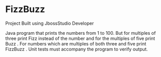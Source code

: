 FizzBuzz
========
Project Built using JbossStudio Developer

Java program that prints the numbers from 1 to 100. But for multiples of three print Fizz instead of the number and for the multiples of five print Buzz . For numbers which are multiples of both three and five print FizzBuzz . Unit tests must accompany the program to verify output.
